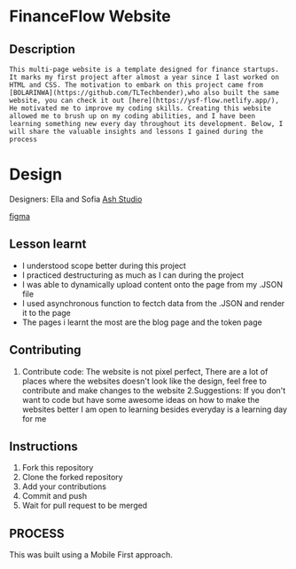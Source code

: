 # FinanceFlow Website

## Description

    This multi-page website is a template designed for finance startups. It marks my first project after almost a year since I last worked on HTML and CSS. The motivation to embark on this project came from [BOLARINWA](https://github.com/TLTechbender),who also built the same website, you can check it out [here](https://ysf-flow.netlify.app/), He motivated me to improve my coding skills. Creating this website allowed me to brush up on my coding abilities, and I have been learning something new every day throughout its development. Below, I will share the valuable insights and lessons I gained during the process

# Design

Designers: Ella and Sofia [Ash Studio](https://www.figma.com/@ashcreative)

[figma](https://www.figma.com/community/file/1224405977341356807)

## Lesson learnt

- I understood scope better during this project
- I practiced destructuring as much as I can during the project
- I was able to dynamically upload content onto the page from my .JSON file
- I used asynchronous function to fectch data from the .JSON and render it to the page
- The pages i learnt the most are the blog page and the token page

## Contributing

1. Contribute code: The website is not pixel perfect, There are a lot of places where the websites doesn't look like the design, feel free to contribute and make changes to the website
   2.Suggestions: If you don't want to code but have some awesome ideas on how to make the websites better I am open to learning besides everyday is a learning day for me

## Instructions

1. Fork this repository
2. Clone the forked repository
3. Add your contributions
4. Commit and push
5. Wait for pull request to be merged

## PROCESS

This was built using a Mobile First approach.
